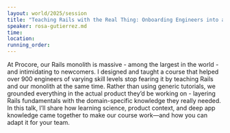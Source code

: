 ```yaml
---
layout: world/2025/session
title: "Teaching Rails with the Real Thing: Onboarding Engineers into a (Massive) Monolith"
speaker: rosa-gutierrez.md
time:
location:
running_order:
---
```


At Procore, our Rails monolith is massive - among the largest in the world - and intimidating to newcomers. I designed and taught a course that helped over 900 engineers of varying skill levels stop fearing it by teaching Rails and our monolith at the same time. Rather than using generic tutorials, we grounded everything in the actual product they’d be working on - layering Rails fundamentals with the domain-specific knowledge they really needed. In this talk, I’ll share how learning science, product context, and deep app knowledge came together to make our course work—and how you can adapt it for your team.
